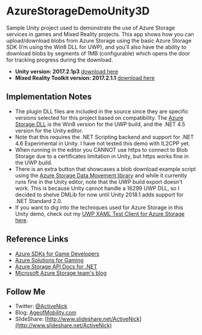 # AzureStorageDemoUnity3D
Sample Unity project used to demonstrate the use of Azure Storage services in games and Mixed Reality projects. This app shows how you can upload/download blobs from Azure Storage using the basic Azure Storage SDK (I’m using the Win8 DLL for UWP), and you'll also have the ability to download blobs by segments of 1MB (configurable) which opens the door for tracking progress during the download.

* **Unity version: 2017.2.1p3** [download here](https://beta.unity3d.com/download/273860332f50/UnityDownloadAssistant-2017.2.1p3.exe?_ga=2.193594410.660943326.1517859510-26152681.1510325491)
* **Mixed Reality Toolkit version: 2017.2.1.1** [download here](https://github.com/Microsoft/MixedRealityToolkit-Unity/releases/tag/2017.2.1.1)

## Implementation Notes
* The plugin DLL files are included in the source since they are specific versions selected for this project based on compatibility. The [Azure Storage DLL](https://www.nuget.org/packages/WindowsAzure.Storage/) is the Win8 version for the UWP build, and the .NET 4.5 version for the Unity editor.
* Note that this requires the .NET Scripting backend and support for .NET 4.6 Experimental in Unity. I have not tested this demo with IL2CPP yet.
* When running in the editor you CANNOT use https to connect to Blob Storage due to a certificates limitation in Unity, but https works fine in the UWP build.
* There is an extra button that showcases a blob download example script using the [Azure Storage Data Movement library](https://www.nuget.org/packages/Microsoft.Azure.Storage.DataMovement) and while it currently runs fine in the Unity editor, note that the UWP build export doesn't work. This is because Unity cannot handle a 16299 UWP DLL, so I decided to shelve DMLib for now until Unity 2018.1 adds support for .NET Standard 2.0.
* If you want to dig into the techniques used for Azure Storage in this Unity demo, check out my [UWP XAML Test Client for Azure Storage here](https://github.com/ActiveNick/AzStorageDataMovementTest).

## Reference Links
* [Azure SDKs for Game Developers](https://docs.microsoft.com/sandbox/gamedev/)
* [Azure Solutions for Gaming](https://azure.microsoft.com/solutions/gaming/)
* [Azure Storage API Docs for .NET](https://docs.microsoft.com/en-us/dotnet/api/overview/azure/storage?view=azure-dotnet)
* [Microsoft Azure Storage team's blog](http://blogs.msdn.com/b/windowsazurestorage/) 

## Follow Me
* Twitter: [@ActiveNick](http://twitter.com/ActiveNick)
* Blog: [AgeofMobility.com](http://AgeofMobility.com)
* SlideShare: [http://www.slideshare.net/ActiveNick](http://www.slideshare.net/ActiveNick)
